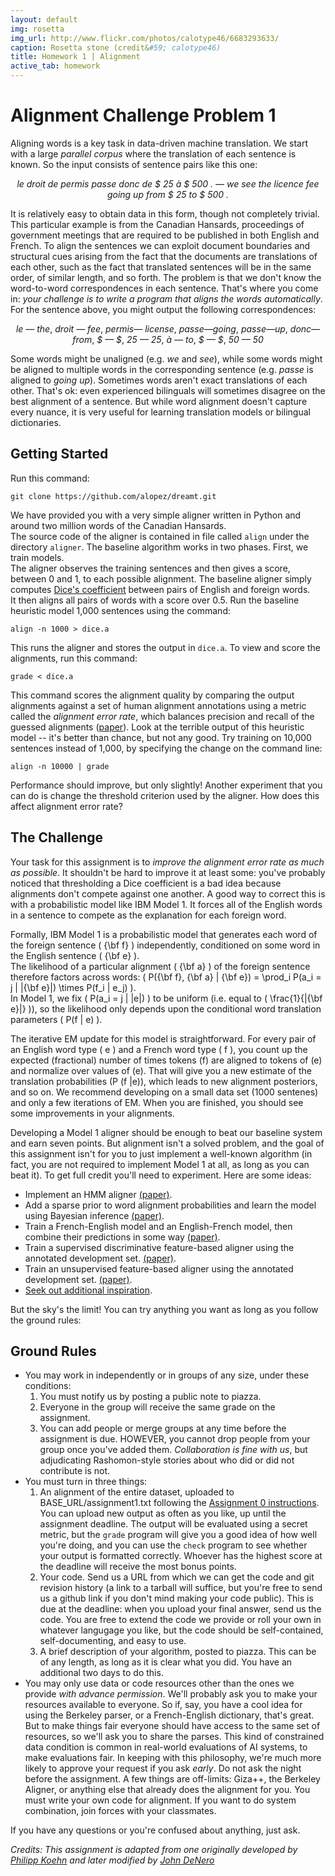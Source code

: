 ```yaml
---
layout: default
img: rosetta
img_url: http://www.flickr.com/photos/calotype46/6683293633/
caption: Rosetta stone (credit&#59; calotype46)
title: Homework 1 | Alignment
active_tab: homework
---
```


Alignment <span class="text-muted">Challenge Problem 1</span>
=============================================================

Aligning words is a key task in data-driven machine translation. We start with
a large _parallel corpus_ where the translation of each sentence
is known. So the input consists of sentence pairs like this one:

<center>
<i>le droit de permis passe donc de $ 25 à $ 500 . &mdash;
we see the licence fee going up from $ 25 to $ 500 .</i>
</center>

It is relatively easy to obtain data in this form, though not completely trivial. 
This particular example is from the Canadian Hansards, proceedings of government
meetings that are required to be published in both English and French.
To align the sentences
we can exploit document boundaries and structural cues arising from the fact that the 
documents are translations of each other, such as the fact that translated sentences will be 
in the same order, of similar length, and so forth. The problem is that we
don't know the word-to-word correspondences in each sentence. That's where you come
in: _your challenge is to write a program that aligns the words automatically_. For the
sentence above, you might output the following correspondences:

<center>
<i>le &mdash; the</i>, 
<i>droit &mdash; fee</i>, 
<i>permis&mdash; license</i>, 
<i>passe&mdash;going</i>,
<i>passe&mdash;up</i>,
<i>donc&mdash;from</i>,
<i>$ &mdash; $</i>,
<i>25 &mdash; 25</i>,
<i>à &mdash; to</i>,
<i>$ &mdash; $</i>,
<i>50 &mdash; 50</i>
</center>

Some words might be unaligned (e.g. *we* and *see*), while some words 
might be aligned to multiple words in the corresponding sentence (e.g. *passe*
is aligned to *going up*). Sometimes words aren't exact translations of each
other. That's ok: even experienced bilinguals will sometimes disagree on the best
alignment of a sentence.
But while word alignment doesn't capture every nuance, it is very useful for 
learning translation models or bilingual dictionaries.

Getting Started
---------------

Run this command:

`git clone https://github.com/alopez/dreamt.git`

We have provided you with a very simple aligner written in Python
and around two million words of the Canadian Hansards.  
The source code of the aligner is contained in file called `align`
under the directory `aligner`.
The baseline algorithm works in two phases. First, we train models.  
The aligner observes the training sentences and then gives a score, between 
0 and 1, to each possible alignment. The baseline aligner simply 
computes [Dice's coefficient](http://en.wikipedia.org/wiki/Dice's_coefficient/)
between pairs of English and foreign words.  
It then aligns all pairs of words with a score over 0.5.
Run the baseline heuristic model 1,000 sentences
using the command:

`align -n 1000 > dice.a`

This runs the aligner and stores the output in `dice.a`. To view and
score the alignments, run this command:

`grade < dice.a`

This command scores the alignment quality by comparing the output alignments
against a set of human alignment annotations using a metric called the 
_alignment error rate_, which balances precision and recall of the
guessed alignments (<a href="http://aclweb.org/anthology-new/P/P00/P00-1056.pdf">paper</a>). Look at 
the terrible output of this heuristic model -- it's better than chance, but 
not any good. Try training on 10,000 sentences instead of 1,000, by specifying 
the change on the command line:

`align -n 10000 | grade`

Performance should improve, but only slightly!  Another experiment that 
you can do is change the threshold criterion used 
by the aligner.  How does this affect alignment error rate?

The Challenge
-------------

Your task for this assignment is to _improve the
alignment error rate as much as possible_. It shouldn't be hard to 
improve it at least some: you've probably noticed that thresholding a Dice 
coefficient is a bad idea because alignments don't compete against one 
another. A good way to correct this is with a probabilistic model like IBM Model 1.
It forces all of the English words in a sentence to compete 
as the explanation for each foreign word.


Formally, IBM Model 1 is a probabilistic model that generates each word of 
the foreign sentence \( {\bf f} \) independently, conditioned on some word 
in the English sentence \( {\bf e} \).  
The likelihood of a particular alignment \( {\bf a} \) of the foreign sentence therefore 
factors across words: 
\( P({\bf f}, {\bf a} | {\bf e}) = \prod_i P(a_i = j | |{\bf e}|) \times P(f_i | e_j) \).  
In Model 1, we fix \( P(a_i = j | |e|) \) to be uniform 
(i.e. equal to \( \frac{1}{|{\bf e}|} \)), so the likelihood 
only depends upon the conditional word translation parameters \( P(f | e) \).


The iterative EM update for this model is straightforward. For every 
pair of an English word type
\( e \) and a French word type \( f \), you count up the expected 
(fractional) number of times tokens \(f\) are aligned to tokens of
 \(e\) and normalize over values of \(e\). That will give you a new
estimate of the translation probabilities \(P (f |e)\), which leads 
to new alignment posteriors, and so on. We recommend developing on a small 
data set (1000 sentenes) and only 
a few iterations of EM.  When you are finished, you should see some 
improvements in your alignments.

Developing a Model 1 aligner should be enough to beat our baseline system
and earn seven points. But alignment isn't a solved problem, and the goal of
this assignment isn't for you to just implement a well-known algorithm (in
fact, you are not required to implement Model 1 at all, as long as you can 
beat it). To get full credit you'll need to experiment.
Here are some ideas:

<ul class="real">
  <li>Implement an HMM aligner
    <a href="http://aclweb.org/anthology-new/C/C96/C96-2141.pdf">(paper)</a>.
  </li>
  <li>Add a sparse prior to word alignment probabilities and learn the model using Bayesian inference
    <a href="http://aclweb.org/anthology/P/P11/P11-2032.pdf">(paper)</a>.
  </li>
  <li>Train a French-English model and an English-French model, then 
    combine their predictions in some way 
    <a href="http://aclweb.org/anthology-new/N/N06/N06-1014.pdf">(paper)</a>.
  </li>
  <li>Train a supervised discriminative feature-based aligner using the annotated development set.
    <a href="http://aclweb.org/anthology-new/P/P06/P06-1009.pdf">(paper)</a>.
  </li>
  <li>Train an unsupervised feature-based aligner using the annotated development set.
    <a href="http://aclweb.org/anthology-new/P/P11/P11-1042.pdf">(paper)</a>.
  </li>
  <li><a href="http://scholar.google.com/scholar?q=word+alignment">Seek out
    additional inspiration</a>.
  </li>
</ul>

But the sky's the limit! You can try anything you want as long as you
follow the ground rules:

Ground Rules
------------

* You may work in independently or in groups of any size, under these 
  conditions: 
  1. You must notify us by posting a public note to piazza.
  1. Everyone in the group will receive the same grade on the assignment. 
  1. You can add people or merge groups at any time before the assignment is
     due. HOWEVER, you cannot drop people from your group once you've added them.
     _Collaboration is fine with us_, but 
     adjudicating Rashomon-style stories about who did or did not
     contribute is not. 
* You must turn in three things:
  1. An alignment of the entire dataset, uploaded to BASE_URL/assignment1.txt
     following the <a href="assignment0.html">Assignment 0 instructions</a>. You can upload new output as often
     as you like, up until the assignment deadline. The output will be evaluated 
     using a secret metric, but the `grade` program will give you a good
     idea of how well you're doing, and you can use the `check` program
     to see whether your output is formatted correctly. Whoever has
     the highest score at the deadline will receive the most bonus points.
  1. Your code. Send us a URL from which we can get the code and git revision
     history (a link to a tarball will suffice, but you're free to send us a 
     github link if you don't mind making your code public). This is due at the
     deadline: when you upload your final answer, send us the code.
     You are free to extend the code we provide or roll your own in whatever
     langugage you like, but the code should be self-contained, 
     self-documenting, and easy to use. 
  1. A brief description of your algorithm, posted to piazza. This can
     be of any length, as long as it is clear what you did.
     You have an additional two days to do this.
* You may only use data or code resources other than the ones we
  provide _with advance permission_. We'll probably ask you to make 
  your resources available to everyone. So if, say, you have a cool idea 
  for using the Berkeley parser, or a French-English dictionary, that's 
  great. But to make things fair everyone should have access to the same 
  set of resources, so we'll ask you to share the parses. This kind of 
  constrained data condition is common in real-world evaluations of AI 
  systems, to make evaluations fair. In keeping with this philosophy, 
  we're much more likely to approve your request if 
  you ask _early_. Do not ask the night before the assignment. 
  A few things are off-limits:
  Giza++, the Berkeley Aligner, or anything else that
  already does the alignment for you. You must write your
  own code for alignment. If you want to do system combination, join
  forces with your classmates.

If you have any questions or you're confused about anything, just ask.

*Credits: This assignment is adapted from one originally developed by 
[Philipp Koehn](http://homepages.inf.ed.ac.uk/pkoehn/)
and later modified by [John DeNero](http://www.denero.org/)*
